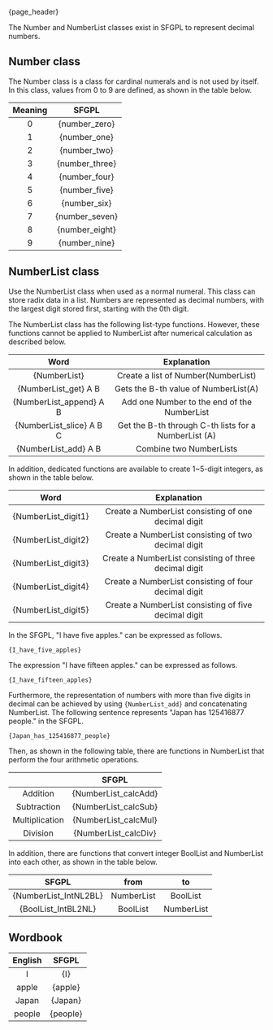 {page_header}

The Number and NumberList classes exist in SFGPL to represent decimal numbers.

## Number class

The Number class is a class for cardinal numerals and is not used by itself.
In this class, values from 0 to 9 are defined, as shown in the table below.

|Meaning|SFGPL|
|:-:|:-:|
|0|{number_zero}|
|1|{number_one}|
|2|{number_two}|
|3|{number_three}|
|4|{number_four}|
|5|{number_five}|
|6|{number_six}|
|7|{number_seven}|
|8|{number_eight}|
|9|{number_nine}|

## NumberList class

Use the NumberList class when used as a normal numeral.
This class can store radix data in a list.
Numbers are represented as decimal numbers, with the largest digit stored first, starting with the 0th digit.

The NumberList class has the following list-type functions.
However, these functions cannot be applied to NumberList after numerical calculation as described below.

|Word|Explanation|
|:-:|:-:|
|{NumberList}|Create a list of Number(NumberList)|
|{NumberList_get} A B|Gets the B-th value of NumberList(A)|
|{NumberList_append} A B|Add one Number to the end of the NumberList|
|{NumberList_slice} A B C|Get the B-th through C-th lists for a NumberList (A)|
|{NumberList_add} A B|Combine two NumberLists|

In addition, dedicated functions are available to create 1~5-digit integers, as shown in the table below.

|Word|Explanation|
|:-:|:-:|
|{NumberList_digit1}|Create a NumberList consisting of one decimal digit
|{NumberList_digit2}|Create a NumberList consisting of two decimal digit|
|{NumberList_digit3}|Create a NumberList consisting of three decimal digit|
|{NumberList_digit4}|Create a NumberList consisting of four decimal digit|
|{NumberList_digit5}|Create a NumberList consisting of five decimal digit|

In the SFGPL, "I have five apples." can be expressed as follows.

```SFGPL
{I_have_five_apples}
```

The expression "I have fifteen apples." can be expressed as follows.

```SFGPL
{I_have_fifteen_apples}
```

Furthermore, the representation of numbers with more than five digits in decimal can be achieved by using ```{NumberList_add}``` and concatenating NumberList.
The following sentence represents "Japan has 125416877 people." in the SFGPL.

```SFGPL
{Japan_has_125416877_people}
```

Then, as shown in the following table, there are functions in NumberList that perform the four arithmetic operations.

||SFGPL|
|:-:|:-:|
|Addition|{NumberList_calcAdd}|
|Subtraction|{NumberList_calcSub}|
|Multiplication|{NumberList_calcMul}|
|Division|{NumberList_calcDiv}|

In addition, there are functions that convert integer BoolList and NumberList into each other, as shown in the table below.

|SFGPL|from|to|
|:-:|:-:|:-:|
|{NumberList_IntNL2BL}|NumberList|BoolList|
|{BoolList_IntBL2NL}|BoolList|NumberList|

## Wordbook

|English|SFGPL|
|:-:|:-:|
|I|{I}|
|apple|{apple}|
|Japan|{Japan}|
|people|{people}|

